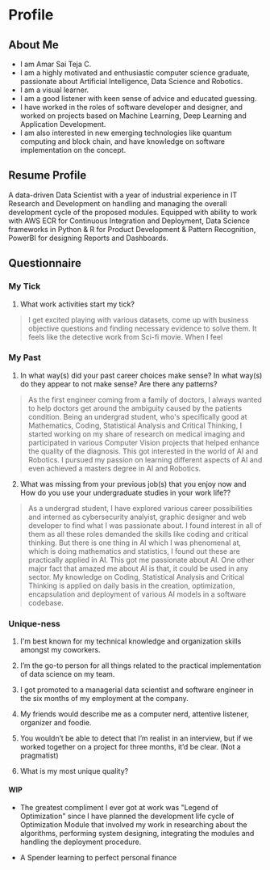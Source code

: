 # Profile

## About Me

* I am Amar Sai Teja C.
* I am a highly motivated and enthusiastic computer science graduate, passionate about Artificial Intelligence, Data Science and Robotics. 
* I am a visual learner.
* I am a good listener with keen sense of advice and educated guessing.
* I have worked in the roles of software developer and designer, and worked on projects based on Machine Learning, Deep Learning and Application Development. 
* I am also interested in new emerging technologies like quantum computing and block chain, and have knowledge on software implementation on the concept.

## Resume Profile

A data-driven Data Scientist with a year of industrial experience in IT Research and Development on 
handling and managing the overall development cycle of the proposed modules. 
Equipped with ability to work with AWS ECR for Continuous Integration and Deployment, Data Science 
frameworks in Python & R for Product Development & Pattern Recognition, PowerBI for designing Reports and Dashboards.

## Questionnaire

### My Tick

1. What work activities start my tick?
> I get excited playing with various datasets, come up with business objective questions and finding necessary evidence to solve them. It feels like the detective work from Sci-fi movie. When I feel 

### My Past

1. In what way(s) did your past career choices make sense? In what way(s) do they appear to not make sense? Are there any patterns?
> As the first engineer coming from a family of doctors, I always wanted to help doctors get around the ambiguity caused by the patients condition. Being an undergrad student, who's specifically good at Mathematics, Coding, Statistical Analysis and Critical Thinking, I started working on my share of research on medical imaging and participated in various Computer Vision projects that helped enhance the quality of the diagnosis. This got interested in the world of AI and Robotics. I pursued my passion on learning different aspects of AI and even achieved a masters degree in AI and Robotics. 

2. What was missing from your previous job(s) that you enjoy now and How do you use your undergraduate studies in your work life??
> As a undergrad student, I have explored various career possibilities and interned as cybersecurity analyist, graphic designer and web developer to find what I was passionate about. I found interest in all of them as all these roles demanded the skills like coding and critical thinking. But there is one thing in AI which I was phenomenal at, which is doing mathematics and statistics, I found out these are practically applied in AI. This got me passionate about AI. One other major fact that amazed me about AI is that, it could be used in any sector. My knowledge on Coding, Statistical Analysis and Critical Thinking is applied on daily basis in the creation, optimization, encapsulation and deployment of various AI models in a software codebase.

### Unique-ness

1. I'm best known for my technical knowledge and organization skills amongst my coworkers.

2. I’m the go-to person for all things related to the practical implementation of data science on my team. 

3. I got promoted to a managerial data scientist and software engineer in the six months of my employment at the company.

4. My friends would describe me as a computer nerd, attentive listener, organizer and foodie.

5. You wouldn’t be able to detect that I’m realist in an interview, but if we worked together on a project for three months, it’d be clear. (Not a pragmatist)

6. What is my most unique quality?
> 
#### WIP

- The greatest compliment I ever got at work was "Legend of Optimization" since I have planned the development life cycle of Optimization Module that involved my work in researching about the algorithms, performing system designing, integrating the modules and handling the deployment procedure.

- A Spender learning to perfect personal finance
